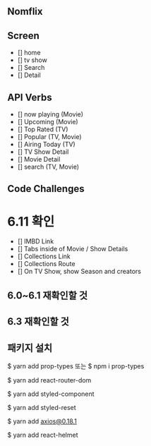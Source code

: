 ## Nomflix

## Screen

- [] home
- [] tv show
- [] Search
- [] Detail

## API Verbs

- [] now playing (Movie)
- [] Upcoming (Movie)
- [] Top Rated (TV)
- [] Popular (TV, Movie)
- [] Airing Today (TV)
- [] TV Show Detail
- [] Movie Detail
- [] search (TV, Movie)

## Code Challenges

# 6.11 확인

- [] IMBD Link
- [] Tabs inside of Movie / Show Details
- [] Collections Link
- [] Collections Route
- [] On TV Show, show Season and creators

## 6.0~6.1 재확인할 것

## 6.3 재확인할 것

## 패키지 설치

$ yarn add prop-types
또는
$ npm i prop-types

\$ yarn add react-router-dom

\$ yarn add styled-component

\$ yarn add styled-reset

\$ yarn add axios@0.18.1

\$ yarn add react-helmet
